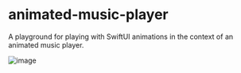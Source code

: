# animated-music-player
A playground for playing with SwiftUI animations in the context of an animated music player.

![image](https://user-images.githubusercontent.com/1036549/207497198-a95de261-21d0-46e2-942d-415a4ae48f30.png)
